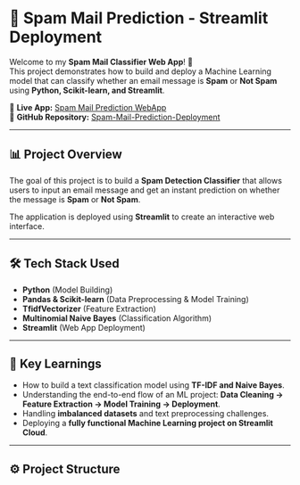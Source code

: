 
# 📧 Spam Mail Prediction - Streamlit Deployment

Welcome to my **Spam Mail Classifier Web App**! 🚀  
This project demonstrates how to build and deploy a Machine Learning model that can classify whether an email message is **Spam** or **Not Spam** using **Python, Scikit-learn, and Streamlit**.

🔗 **Live App:** [Spam Mail Prediction WebApp](https://spam-mail-prediction-deployment-4appyorzyo8esyvvesvwmm.streamlit.app/)  
🔗 **GitHub Repository:** [Spam-Mail-Prediction-Deployment](https://github.com/DivyaLaxmi-div/Spam-Mail-Prediction-Deployment)

---

## 📊 Project Overview
The goal of this project is to build a **Spam Detection Classifier** that allows users to input an email message and get an instant prediction on whether the message is **Spam** or **Not Spam**.

The application is deployed using **Streamlit** to create an interactive web interface.

---

## 🛠️ Tech Stack Used
- **Python** (Model Building)
- **Pandas & Scikit-learn** (Data Preprocessing & Model Training)
- **TfidfVectorizer** (Feature Extraction)
- **Multinomial Naive Bayes** (Classification Algorithm)
- **Streamlit** (Web App Deployment)

---

## 🧠 Key Learnings
- How to build a text classification model using **TF-IDF and Naive Bayes**.
- Understanding the end-to-end flow of an ML project: **Data Cleaning → Feature Extraction → Model Training → Deployment**.
- Handling **imbalanced datasets** and text preprocessing challenges.
- Deploying a **fully functional Machine Learning project on Streamlit Cloud**.

---

## ⚙️ Project Structure
